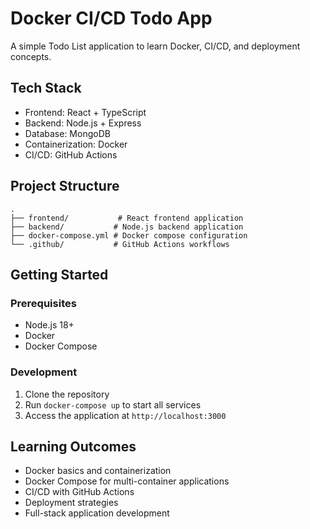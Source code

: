 # Docker CI/CD Todo App

A simple Todo List application to learn Docker, CI/CD, and deployment concepts.

## Tech Stack

- Frontend: React + TypeScript
- Backend: Node.js + Express
- Database: MongoDB
- Containerization: Docker
- CI/CD: GitHub Actions

## Project Structure

```
.
├── frontend/           # React frontend application
├── backend/           # Node.js backend application
├── docker-compose.yml # Docker compose configuration
└── .github/           # GitHub Actions workflows
```

## Getting Started

### Prerequisites

- Node.js 18+
- Docker
- Docker Compose

### Development

1. Clone the repository
2. Run `docker-compose up` to start all services
3. Access the application at `http://localhost:3000`

## Learning Outcomes

- Docker basics and containerization
- Docker Compose for multi-container applications
- CI/CD with GitHub Actions
- Deployment strategies
- Full-stack application development
